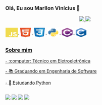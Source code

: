 ### Olá, Eu sou Marllon Vinícius 👋

<div align="center">
<a href="https://github.com/PedroHenriqueFerreira">
<img height="150em" src="https://github-readme-stats.vercel.app/api/top-langs/?username=MarllonVinicius0&layout=compact&langs_count=7&theme=dracula"/>
<img height="150em" src="https://github-readme-stats.vercel.app/api?username=MarllonVinicius0&show_icons=true&theme=dracula&include_all_commits=true&count_private=true"/>
</div>
<div style="display: inline_block"><br>
  <img align="center" alt="Rafa-Js" height="30" width="40" src="https://raw.githubusercontent.com/devicons/devicon/master/icons/javascript/javascript-plain.svg">
  <img align="center" alt="Rafa-HTML" height="30" width="40" src="https://raw.githubusercontent.com/devicons/devicon/master/icons/html5/html5-original.svg">
  <img align="center" alt="Rafa-CSS" height="30" width="40" src="https://raw.githubusercontent.com/devicons/devicon/master/icons/css3/css3-original.svg">
  <img align="center" alt="Rafa-Python" height="30" width="40" src="https://raw.githubusercontent.com/devicons/devicon/master/icons/python/python-original.svg">
  <img align="center" alt="Rafa-Csharp" height="30" width="40" src="https://raw.githubusercontent.com/devicons/devicon/master/icons/csharp/csharp-original.svg">
  <img align="center" alt="Rafa-C" height="30" width="40" src="https://raw.githubusercontent.com/devicons/devicon/master/icons/c/c-original.svg" >          
</div>

##

### Sobre mim
<div style="display: inline_block"  >
<p> - :computer: Técnico em Eletroeletrônica</p>
<p>- 📚 Graduando em Engenharia de Software 
<p> - 🌱 Estudando Python 

</div>


##
 
<div> 
  <a href="https://www.youtube.com/channel/UCNRSqGEdJzZqNGZj5mZ_cFw" target="_blank"><img src="https://img.shields.io/badge/YouTube-FF0000?style=for-the-badge&logo=youtube&logoColor=white" target="_blank"></a>
  <a href="https://instagram.com/marllonviny" target="_blank"><img src="https://img.shields.io/badge/-Instagram-%23E4405F?style=for-the-badge&logo=instagram&logoColor=white" target="_blank"></a>
  <a href = "marllonvinicius@alu.ufc.br"><img src="https://img.shields.io/badge/-Gmail-%23333?style=for-the-badge&logo=gmail&logoColor=white" target="_blank"></a>
  <a href="https://www.linkedin.com/in/marllon-vinícius-de-sousa-pinheiro-240588191/" target="_blank"><img src="https://img.shields.io/badge/-LinkedIn-%230077B5?style=for-the-badge&logo=linkedin&logoColor=white" target="_blank"></a> 
